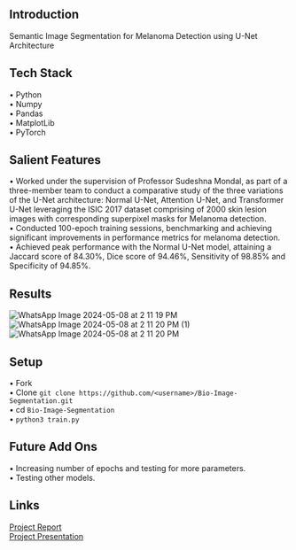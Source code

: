 ## Introduction
Semantic Image Segmentation for Melanoma Detection using U-Net Architecture

## Tech Stack
• Python <br />
• Numpy <br />
• Pandas <br />
• MatplotLib <br />
• PyTorch 

## Salient Features
• Worked under the supervision of Professor Sudeshna Mondal, as part of a three-member team to conduct a comparative study of the three variations of the U-Net architecture: Normal U-Net, Attention U-Net, and Transformer U-Net leveraging the ISIC 2017 dataset comprising of 2000 skin lesion images with corresponding superpixel masks for Melanoma detection. <br />
• Conducted 100-epoch training sessions, benchmarking and achieving significant improvements in performance metrics for melanoma detection. <br />
• Achieved peak performance with the Normal U-Net model, attaining a Jaccard score of 84.30%, Dice score of 94.46%, Sensitivity of 98.85% and Specificity of 94.85%. <br />

## Results
![WhatsApp Image 2024-05-08 at 2 11 19 PM](https://github.com/vibhoooo/Bio-Image-Segmentation/assets/96656912/507cf7e4-3122-4248-b521-f7f5646ccad6)
![WhatsApp Image 2024-05-08 at 2 11 20 PM (1)](https://github.com/vibhoooo/Bio-Image-Segmentation/assets/96656912/31247a20-405a-4e1a-b9e9-a5db1fc7efb2)
![WhatsApp Image 2024-05-08 at 2 11 20 PM](https://github.com/vibhoooo/Bio-Image-Segmentation/assets/96656912/0c20b141-5032-4303-9331-5abaf8529a7a)

## Setup
• Fork <br />
• Clone `git clone https://github.com/<username>/Bio-Image-Segmentation.git` <br />
• cd `Bio-Image-Segmentation` <br />
• `python3 train.py` <br />

## Future Add Ons
• Increasing number of epochs and testing for more parameters. <br />
• Testing other models. <br />

## Links 
[Project Report](https://drive.google.com/file/d/1AYf9sR1Auh-w-6Mz5BiYJheDroCbp3fa/view) <br />
[Project Presentation](https://docs.google.com/presentation/d/1D5mxi_4DRx5Q2XhDgAYkF5acrmzD9kB_/edit?usp=sharing&ouid=102136323534911327924&rtpof=true&sd=true) <br />


